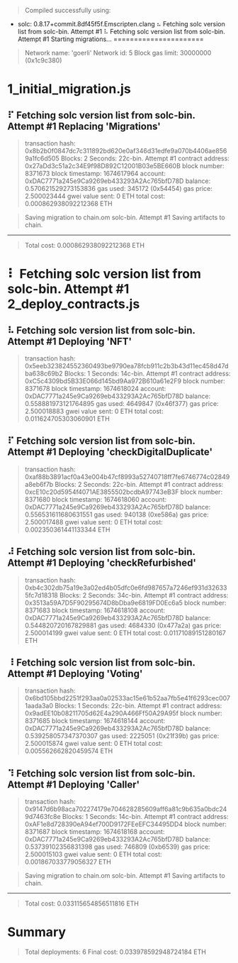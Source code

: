 > Compiled successfully using:
   - solc: 0.8.17+commit.8df45f5f.Emscripten.clang
⠦ Fetching solc version list from solc-bin. Attempt #1
⠧ Fetching solc version list from solc-bin. Attempt #1
Starting migrations...
======================
> Network name:    'goerli'
> Network id:      5
> Block gas limit: 30000000 (0x1c9c380)


1_initial_migration.js
======================
⠏ Fetching solc version list from solc-bin. Attempt #1
   Replacing 'Migrations'
   ----------------------
   > transaction hash:    0x8b2b0f0847dc7c311892bd620e0af346d31edfe9a070b4406ae8569a1fc6d505
   > Blocks: 2            Seconds: 22c-bin. Attempt #1
   > contract address:    0x27aDd3c51a2c34E9f98D892C12001B03e5BE660B
   > block number:        8371673
   > block timestamp:     1674617964
   > account:             0xDAC7771a245e9Ca9269eb433293A2Ac765bfD78D
   > balance:             0.570621529273153836
   > gas used:            345172 (0x54454)
   > gas price:           2.500023444 gwei
   > value sent:          0 ETH
   > total cost:          0.000862938092212368 ETH

   > Saving migration to chain.om solc-bin. Attempt #1
   > Saving artifacts to chain.
   -------------------------------------
   > Total cost:     0.000862938092212368 ETH

⠇ Fetching solc version list from solc-bin. Attempt #1
2_deploy_contracts.js
=====================
⠧ Fetching solc version list from solc-bin. Attempt #1
   Deploying 'NFT'
   ---------------
   > transaction hash:    0x5eeb323824552360493be9790ea78fcb911c2b3b43d11ec458d47dba638c69b2
   > Blocks: 1            Seconds: 14c-bin. Attempt #1
   > contract address:    0xC5c4309bd5B33E066d145bd9Aa972B610a61e2F9
   > block number:        8371678
   > block timestamp:     1674618024
   > account:             0xDAC7771a245e9Ca9269eb433293A2Ac765bfD78D
   > balance:             0.558881973121764895
   > gas used:            4649847 (0x46f377)
   > gas price:           2.500018883 gwei
   > value sent:          0 ETH
   > total cost:          0.011624705303060901 ETH

⠏ Fetching solc version list from solc-bin. Attempt #1
   Deploying 'checkDigitalDuplicate'
   ---------------------------------
   > transaction hash:    0xaf88b3891acf0a43e004b47cf8993a52740718ff7fe6746774c02849a8eb6f7b
   > Blocks: 2            Seconds: 22c-bin. Attempt #1
   > contract address:    0xcE10c20d5954f4071AE3855502bcdbA97743eB3F
   > block number:        8371680
   > block timestamp:     1674618060
   > account:             0xDAC7771a245e9Ca9269eb433293A2Ac765bfD78D
   > balance:             0.556531611680631551
   > gas used:            940138 (0xe586a)
   > gas price:           2.500017488 gwei
   > value sent:          0 ETH
   > total cost:          0.002350361441133344 ETH

⠼ Fetching solc version list from solc-bin. Attempt #1
   Deploying 'checkRefurbished'
   ----------------------------
   > transaction hash:    0xb4c302db75a19e3a02ed4b05dfc0e6fd987657a7246ef931d326335fc7d18318
   > Blocks: 2            Seconds: 34c-bin. Attempt #1
   > contract address:    0x3513a59A7D5F90295674D8bDba9e6819FD0Ec6a5
   > block number:        8371683
   > block timestamp:     1674618108
   > account:             0xDAC7771a245e9Ca9269eb433293A2Ac765bfD78D
   > balance:             0.544820720167829881
   > gas used:            4684330 (0x477a2a)
   > gas price:           2.500014199 gwei
   > value sent:          0 ETH
   > total cost:          0.01171089151280167 ETH

⠸ Fetching solc version list from solc-bin. Attempt #1
   Deploying 'Voting'
   ------------------
   > transaction hash:    0x6bd105bbd2251f293aa0a02533ac15e61b52aa7fb5e41f6293cec0071aada3a0
   > Blocks: 1            Seconds: 22c-bin. Attempt #1
   > contract address:    0x9adEE10b08211705d62E4a290A466Ff50A29A95f
   > block number:        8371685
   > block timestamp:     1674618144
   > account:             0xDAC7771a245e9Ca9269eb433293A2Ac765bfD78D
   > balance:             0.539258057347370307
   > gas used:            2225051 (0x21f39b)
   > gas price:           2.500015874 gwei
   > value sent:          0 ETH
   > total cost:          0.005562662820459574 ETH

⠹ Fetching solc version list from solc-bin. Attempt #1
   Deploying 'Caller'
   ------------------
   > transaction hash:    0x9147d6b98aca702274179e704628285609aff6a81c9b635a0bdc249d7463fc8e
   > Blocks: 1            Seconds: 14c-bin. Attempt #1
   > contract address:    0xAF1e8d728390eA94ef700D9172FEeEFC34495DD4
   > block number:        8371687
   > block timestamp:     1674618168
   > account:             0xDAC7771a245e9Ca9269eb433293A2Ac765bfD78D
   > balance:             0.53739102356831398
   > gas used:            746809 (0xb6539)
   > gas price:           2.500015103 gwei
   > value sent:          0 ETH
   > total cost:          0.001867033779056327 ETH

   > Saving migration to chain.om solc-bin. Attempt #1
   > Saving artifacts to chain.
   -------------------------------------
   > Total cost:     0.033115654856511816 ETH

Summary
=======
> Total deployments:   6
> Final cost:          0.033978592948724184 ETH